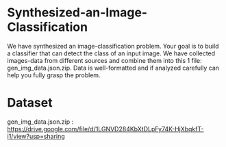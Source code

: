 # Synthesized-an-Image-Classification
We have synthesized an image-classification problem. Your goal is to build a classifier that can detect the class of an input image. 
We have collected images-data from different sources and combine them into this 1 file: gen_img_data.json.zip. Data is well-formatted and if analyzed carefully can help you fully grasp the problem.

# Dataset
gen_img_data.json.zip : https://drive.google.com/file/d/1LGNVD284KbXtDLpFy74K-HjXbqkfT-i1/view?usp=sharing
